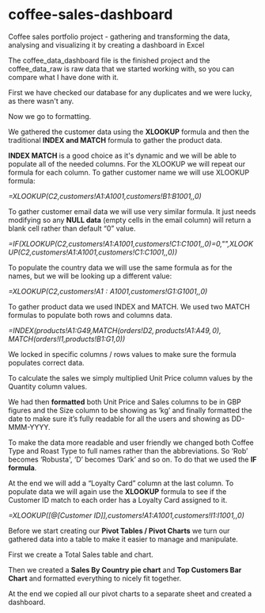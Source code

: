 # coffee-sales-dashboard
Coffee sales portfolio project - gathering and transforming the data, analysing and visualizing it by creating a dashboard in Excel

The coffee_data_dashboard file is the finished project and the coffee_data_raw is raw data that we started working with, so you can compare what I have done with it.

First we have checked our database for any duplicates and we were lucky, as there wasn't any.

Now we go to formatting.

We gathered the customer data using the **XLOOKUP** formula and then the traditional **INDEX  and MATCH** formula to gather the product data.

**INDEX MATCH** is a good choice as it's dynamic and we will be able to populate all of the needed columns. For the XLOOKUP we will repeat our formula for each column.
To gather customer name we will use XLOOKUP formula:

*=XLOOKUP(C2,customers!$A$1:$A$1001,customers!$B$1:$B$1001,,0)*

To gather customer email data we will use very similar formula. It just needs modifying so any **NULL data** (empty cells in the email column) will return a blank cell rather than default “0” value.

*=IF(XLOOKUP(C2,customers!$A$1:$A$1001,customers!$C$1:$C$1001,,0)=0,"",XLOOKUP(C2,customers!$A$1:$A$1001,customers!$C$1:$C$1001,,0))*

To populate the country data we will use the same formula as for the names, but we will be looking up a different value:

*=XLOOKUP(C2,customers!A$1:A$1001,customers!$G$1:$G$1001,,0)*

To gather product data we used INDEX and MATCH. We used two MATCH formulas to populate both rows and columns data.

*=INDEX(products!$A$1:$G$49,MATCH(orders!$D2,products!$A$1:$A$49,0),MATCH(orders!I$1,products!$B$1:$G$1,0))*

We locked in specific columns / rows values to make sure the formula populates correct data.

To calculate the sales we simply multiplied Unit Price column values by the Quantity column values.

We had then **formatted** both Unit Price and Sales columns to be in GBP figures and the Size column to be showing as ‘kg’ and finally formatted the date to make sure it’s fully readable for all the users and showing as DD-MMM-YYYY.

To make the data more readable and user friendly we changed both Coffee Type and Roast Type to full names rather than the abbreviations. So ‘Rob’ becomes ‘Robusta', ‘D’ becomes ‘Dark’ and so on. To do that we used the **IF formula**.

At the end we will add a “Loyalty Card” column at the last column. To populate data we will again use the **XLOOKUP** formula to see if the Customer ID match to each order has a Loyalty Card assigned to it.

*=XLOOKUP([@[Customer ID]],customers!$A$1:$A$1001,customers!$I$1:$I$1001,,0)*

Before we start creating our **Pivot Tables / Pivot Charts** we turn our gathered data into a table to make it easier to manage and manipulate.

First we create a Total Sales table and chart. 

Then we created a **Sales By Country pie chart** and **Top Customers Bar Chart** and formatted everything to nicely fit together.

At the end we copied all our pivot charts to a separate sheet and created a dashboard.


